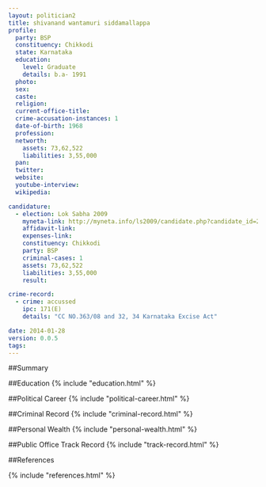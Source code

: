 ```yaml
---
layout: politician2
title: shivanand wantamuri siddamallappa
profile: 
  party: BSP
  constituency: Chikkodi
  state: Karnataka
  education: 
    level: Graduate
    details: b.a- 1991
  photo: 
  sex: 
  caste: 
  religion: 
  current-office-title: 
  crime-accusation-instances: 1
  date-of-birth: 1968
  profession: 
  networth: 
    assets: 73,62,522
    liabilities: 3,55,000
  pan: 
  twitter: 
  website: 
  youtube-interview: 
  wikipedia: 

candidature: 
  - election: Lok Sabha 2009
    myneta-link: http://myneta.info/ls2009/candidate.php?candidate_id=2317
    affidavit-link: 
    expenses-link: 
    constituency: Chikkodi 
    party: BSP
    criminal-cases: 1
    assets: 73,62,522
    liabilities: 3,55,000
    result:  

crime-record: 
  - crime: accussed
    ipc: 171(E)
    details: "CC NO.363/08 and 32, 34 Karnataka Excise Act" 

date: 2014-01-28
version: 0.0.5
tags: 
---
```

##Summary


##Education
{% include "education.html" %}


##Political Career
{% include "political-career.html" %}


##Criminal Record
{% include "criminal-record.html" %}


##Personal Wealth
{% include "personal-wealth.html" %}


##Public Office Track Record
{% include "track-record.html" %}


##References


{% include "references.html" %}